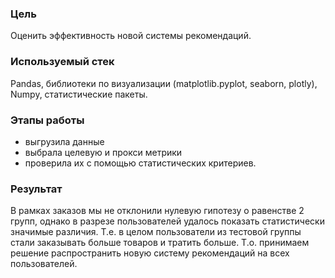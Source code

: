 ### Цель
Оценить эффективность новой системы рекомендаций.
### Используемый стек 
Pandas, библиотеки по визуализации (matplotlib.pyplot, seaborn, plotly), Numpy, статистические пакеты.
### Этапы работы
- выгрузила данные
- выбрала целевую и прокси метрики
- проверила их с помощью статистических критериев.
### Результат
В рамках заказов мы не отклонили нулевую гипотезу о равенстве 2 групп, однако в разрезе пользователей удалось показать статистически значимые различия. Т.е. в целом пользователи из тестовой группы стали заказывать больше товаров и тратить больше. Т.о. принимаем решение распространить новую систему рекомендаций на всех пользователей.

